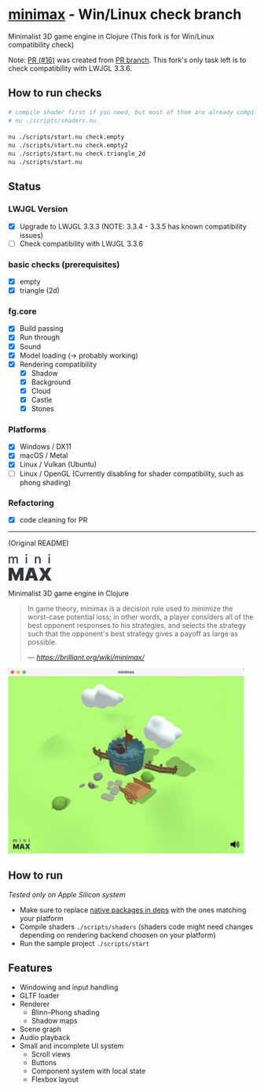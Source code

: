 # [minimax](https://github.com/roman01la/minimax) - Win/Linux check branch

Minimalist 3D game engine in Clojure (This fork is for Win/Linux compatibility check)

Note: [PR (#16)](https://github.com/roman01la/minimax/pull/16) was created from [PR branch](https://github.com/funatsufumiya/minimax/tree/for_pr). This fork's only task left is to check compatibility with LWJGL 3.3.6.

## How to run checks

```bash
# compile shader first if you need, but most of them are already compiled (included)
# nu ./scripts/shaders.nu

nu ./scripts/start.nu check.empty
nu ./scripts/start.nu check.empty2
nu ./scripts/start.nu check.triangle_2d
nu ./scripts/start.nu
```

## Status

### LWJGL Version

- [x] Upgrade to LWJGL 3.3.3 (NOTE: 3.3.4 - 3.3.5 has known compatibility issues)
- [ ] Check compatibility with LWJGL 3.3.6

### basic checks (prerequisites)

- [x] empty
- [x] triangle (2d)

### fg.core

- [x] Build passing
- [x] Run through
- [x] Sound
- [x] Model loading (-> probably working)
- [x] Rendering compatibility
  - [x] Shadow
  - [x] Background
  - [x] Cloud
  - [x] Castle
  - [x] Stones

### Platforms

- [x] Windows / DX11
- [x] macOS / Metal 
- [x] Linux / Vulkan (Ubuntu)
- [ ] Linux / OpenGL (Currently disabling for shader compatibility, such as phong shading)

### Refactoring

- [x] code cleaning for PR

-----

(Original README)

<img src="logo.png" width="88" />

Minimalist 3D game engine in Clojure

> In game theory, minimax is a decision rule used to minimize the worst-case potential loss; in other words, a player considers all of the best opponent responses to his strategies, and selects the strategy such that the opponent's best strategy gives a payoff as large as possible.
>
> — <cite>https://brilliant.org/wiki/minimax/</cite>

<img src="screenshot.jpg" style="max-width:480px;"/>

## How to run

_Tested only on Apple Silicon system_

- Make sure to replace [native packages in deps](https://github.com/roman01la/minimax/blob/main/deps.edn#L15-L23) with the ones matching your platform
- Compile shaders `./scripts/shaders` (shaders code might need changes depending on rendering backend choosen on your platform)
- Run the sample project `./scripts/start`

## Features

- Windowing and input handling
- GLTF loader
- Renderer
  - Blinn–Phong shading
  - Shadow maps
- Scene graph
- Audio playback
- Small and incomplete UI system
  - Scroll views
  - Buttons
  - Component system with local state
  - Flexbox layout
